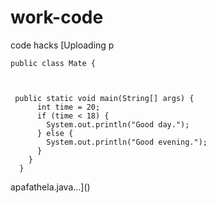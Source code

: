 # work-code
code hacks
[Uploading p
    
    public class Mate {
    
        
    
     public static void main(String[] args) {
          int time = 20;
          if (time < 18) {
            System.out.println("Good day.");
          } else {
            System.out.println("Good evening.");
          }  
        }
      }
    

apafathela.java…]()

